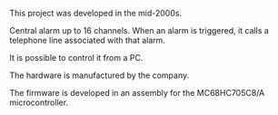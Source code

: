 This project was developed in the mid-2000s.

Central alarm up to 16 channels.
When an alarm is triggered, it calls a telephone line associated with that alarm.

It is possible to control it from a PC.

The hardware is manufactured by the company.

The firmware is developed in an assembly for the MC68HC705C8/A microcontroller.
